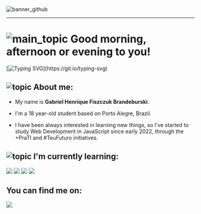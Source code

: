 ![banner_github](https://user-images.githubusercontent.com/107951852/181027994-584dce92-52d3-4af4-ac2c-9c502bf0af9b.png)

---

# ![main_topic](https://user-images.githubusercontent.com/107951852/181073474-ce2b2fc5-4a8a-4837-943e-0f21a906a8f4.png) Good morning, afternoon or evening to you!

[![Typing SVG](https://readme-typing-svg.herokuapp.com?font=Atkinson+Hyperlegible&size=22&duration=6000&color=54DACD&vCenter=true&width=222&height=70&lines=Hey+there!;Welcome+to+my+profile!)](https://git.io/typing-svg)

## ![topic](https://user-images.githubusercontent.com/107951852/181074869-04a3e46e-d80d-41f5-aad3-c4c1ca74d389.png) About me:
- My name is **Gabriel Henrique Fiszczuk Brandeburski**. 

- I'm a 18 year-old student based on Porto Alegre, Brazil. 

- I have been always interested in learning new things, so I've started to study Web Development in JavaScript since early 2022, through the +PraTI and #TeuFuturo initiatives.


## ![topic](https://user-images.githubusercontent.com/107951852/181074869-04a3e46e-d80d-41f5-aad3-c4c1ca74d389.png) I'm currently learning: 
<img src="https://img.shields.io/badge/JavaScript-%230077B5.svg?&style=flat&logo=javaScript&logoColor=white&color=54DACD&labelColor=e5ca0a">
<img src="https://img.shields.io/badge/HTML5-%230077B5.svg?&style=flat&logo=html5&logoColor=white&color=54DACD&labelColor=E34F26">
<img src="https://img.shields.io/badge/CSS3-%230077B5.svg?&style=flat&logo=css3&logoColor=white&color=54DACD&labelColor=1572B6">
<img src="https://img.shields.io/badge/React-%230077B5.svg?&style=flat&logo=react&logoColor=white&color=54DACD&labelColor=61DAFB">


## You can find me on: 
<a href=https://www.linkedin.com/in/gabriel-henrique-fiszczuk-brandeburski/><img src="https://img.shields.io/badge/LinkedIn-%230077B5.svg?&style=flat&logo=linkedIn&logoColor=0A66C2&color=0A66C2&labelColor=white"></a>
